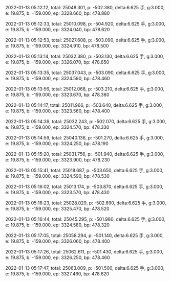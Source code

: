 2022-01-13 05:12:12, total: 25048.301, p: -502.380, delta:6.625 手, g:3.000, e: 19.875, b: -159.000, ep: 3328.660, bp: 478.880

2022-01-13 05:12:33, total: 25010.098, p: -504.920, delta:6.625 手, g:3.000, e: 19.875, b: -159.000, ep: 3324.040, bp: 478.620

2022-01-13 05:12:53, total: 25027.608, p: -503.090, delta:6.625 手, g:3.000, e: 19.875, b: -159.000, ep: 3324.910, bp: 478.500

2022-01-13 05:13:14, total: 25032.380, p: -503.130, delta:6.625 手, g:3.000, e: 19.875, b: -159.000, ep: 3326.070, bp: 478.650

2022-01-13 05:13:35, total: 25037.043, p: -503.090, delta:6.625 手, g:3.000, e: 19.875, b: -159.000, ep: 3324.590, bp: 478.460

2022-01-13 05:13:56, total: 25012.068, p: -503.210, delta:6.625 手, g:3.000, e: 19.875, b: -159.000, ep: 3323.670, bp: 478.360

2022-01-13 05:14:17, total: 25011.966, p: -503.640, delta:6.625 手, g:3.000, e: 19.875, b: -159.000, ep: 3323.560, bp: 478.400

2022-01-13 05:14:39, total: 25032.243, p: -502.070, delta:6.625 手, g:3.000, e: 19.875, b: -159.000, ep: 3324.570, bp: 478.330

2022-01-13 05:14:59, total: 25040.136, p: -501.270, delta:6.625 手, g:3.000, e: 19.875, b: -159.000, ep: 3324.250, bp: 478.190

2022-01-13 05:15:20, total: 25031.756, p: -501.940, delta:6.625 手, g:3.000, e: 19.875, b: -159.000, ep: 3323.900, bp: 478.230

2022-01-13 05:15:41, total: 25018.687, p: -503.650, delta:6.625 手, g:3.000, e: 19.875, b: -159.000, ep: 3324.590, bp: 478.530

2022-01-13 05:16:02, total: 25013.174, p: -503.870, delta:6.625 手, g:3.000, e: 19.875, b: -159.000, ep: 3323.570, bp: 478.430

2022-01-13 05:16:23, total: 25028.029, p: -502.690, delta:6.625 手, g:3.000, e: 19.875, b: -159.000, ep: 3325.470, bp: 478.520

2022-01-13 05:16:44, total: 25045.295, p: -501.980, delta:6.625 手, g:3.000, e: 19.875, b: -159.000, ep: 3324.580, bp: 478.320

2022-01-13 05:17:05, total: 25058.294, p: -501.140, delta:6.625 手, g:3.000, e: 19.875, b: -159.000, ep: 3326.060, bp: 478.400

2022-01-13 05:17:26, total: 25062.611, p: -501.430, delta:6.625 手, g:3.000, e: 19.875, b: -159.000, ep: 3326.250, bp: 478.460

2022-01-13 05:17:47, total: 25063.009, p: -501.500, delta:6.625 手, g:3.000, e: 19.875, b: -159.000, ep: 3327.460, bp: 478.620